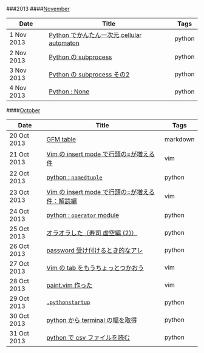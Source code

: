 ###2013
####[November](./2013/Nov)

|Date       |Title                                                                               |Tags    |
|-----------|------------------------------------------------------------------------------------|--------|
|1 Nov 2013 |[Python でかんたん一次元 cellular automaton](./2013/Nov/1.python-ca.md)             |python  |
|2 Nov 2013 |[Python の subprocess](./2013/Nov/2.python-subprocess.md)                           |python  |
|3 Nov 2013 |[Python の subprocess その2](./2013/Nov/3.python-subprocess-2.md)                   |python  |
|4 Nov 2013 |[Python : None](./2013/Nov/4.python-None-comparison.md)                             |python  |


####[October](./2013/Oct)

|Date       |Title                                                                               |Tags    |
|-----------|------------------------------------------------------------------------------------|--------|
|20 Oct 2013|[GFM table](./2013/Oct/20.gfmtable.md)                                              |markdown|
|21 Oct 2013|[Vim の insert mode で行頭の=が増える件](./2013/Oct/21.vim-doubleequal.md)          |vim     |
|22 Oct 2013|[python : `namedtuple`](./2013/Oct/22.python-namedtuple.md)                         |python  |
|23 Oct 2013|[Vim の insert mode で行頭の=が増える件：解読編](./2013/Oct/23.vim-doubleequal-2.md)|vim     |
|24 Oct 2013|[python : `operator` module](./2013/Oct/24.python-module-operator.md)               |python  |
|25 Oct 2013|[オラオラした（寿司 虚空編 (2)）](./2013/Oct/25.oraora-sushi2.md)                   |python  |
|26 Oct 2013|[password 受け付けるとき的なアレ](./2013/Oct/26.python-getpass.md)                  |python  |
|27 Oct 2013|[Vim の tab をもうちょっとつかおう](./2013/Oct/27.vim-tabs.md)                      |vim     |
|28 Oct 2013|[paint.vim 作った](./2013/Oct/28.vim-paint.md)                                      |vim     |
|29 Oct 2013|[`.pythonstartup`](./2013/Oct/29.pythonstartup.md)                                  |python  |
|30 Oct 2013|[python から terminal の幅を取得](./2013/Oct/30.python-consolewidth.md)             |python  |
|31 Oct 2013|[python で csv ファイルを読む](./2013/Oct/31-python-readcsv.md)                     |python  |

